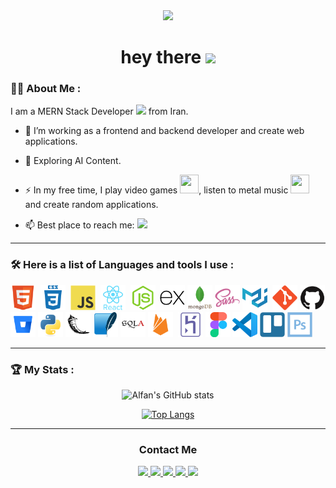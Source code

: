 <div id='header' align='center'>
  <img src='https://media.giphy.com/media/WSBeyxvC1jH496xQGA/giphy.gif' width='400' />
</div>
<div id='body'>
  <h1 align='center'>
    hey there
    <img src="https://media.giphy.com/media/hvRJCLFzcasrR4ia7z/giphy.gif" width="30px" />
  </h1>

### :man_technologist: About Me :
I am a MERN Stack Developer <img src="https://media.giphy.com/media/WUlplcMpOCEmTGBtBW/giphy.gif" width="30" /> from Iran.

- :telescope: I’m working as a frontend and backend developer and create web applications.

- :seedling: Exploring AI Content.

- :zap: In my free time, I play video games <img src='https://media.giphy.com/media/XbVMnNMJIDTG0yQSHT/giphy.gif' width='30' height='30' />, listen to metal music <img src='https://media.giphy.com/media/W10B2aNJqdMtuR7uGm/giphy.gif' width='30' height='30' /> and create random applications.

- :mailbox: Best place to reach me: <a href='https://linkedin.com/in/hrsadati'>
    <img src='https://img.shields.io/badge/LinkedIn-blue?logo=linkedin&logoColor=white' />
  </a>

<hr />
  
### :hammer_and_wrench: Here is a list of Languages and tools I use :
  <div>
    <img src="https://github.com/devicons/devicon/blob/master/icons/html5/html5-original.svg" title="HTML5" alt="HTML" width="40" height="40"/>&nbsp;
    <img src="https://github.com/devicons/devicon/blob/master/icons/css3/css3-plain-wordmark.svg"  title="CSS3" alt="CSS" width="40" height="40"/>&nbsp;
    <img src="https://github.com/devicons/devicon/blob/master/icons/javascript/javascript-original.svg" title="JavaScript" alt="JavaScript" width="40" height="40"/>&nbsp;
    <img src="https://github.com/devicons/devicon/blob/master/icons/react/react-original-wordmark.svg" title="React" alt="React" width="40" height="40"/>&nbsp;
    <img src="https://github.com/devicons/devicon/blob/master/icons/nodejs/nodejs-original.svg" title="NodeJS" alt="NodeJS" width="40" height="40"/>&nbsp;
    <img src="https://github.com/devicons/devicon/blob/master/icons/express/express-original.svg" title="Express" **alt="Express" width="40" height="40"/>
    <img src="https://github.com/devicons/devicon/blob/master/icons/mongodb/mongodb-original-wordmark.svg" title="MongoDB" **alt="MongoDB" width="40" height="40"/>
    <img src="https://github.com/devicons/devicon/blob/master/icons/sass/sass-original.svg" title="Sass" **alt="Sass" width="40" height="40"/>
    <img src="https://github.com/devicons/devicon/blob/master/icons/materialui/materialui-original.svg" title="Material UI" alt="Material UI" width="40" height="40"/>&nbsp;
    <img src="https://github.com/devicons/devicon/blob/master/icons/git/git-original.svg" title="Git" **alt="Git" width="40" height="40"/>
    <img src="https://github.com/devicons/devicon/blob/master/icons/github/github-original.svg" title="Git" **alt="Git" width="40" height="40"/>
    <img src="https://github.com/devicons/devicon/blob/master/icons/bitbucket/bitbucket-original.svg" title="BitBucket" **alt="BitBucket" width="40" height="40"/>
    <img src="https://github.com/devicons/devicon/blob/master/icons/python/python-original.svg" title="Python" **alt="Python" width="40" height="40"/>
    <img src="https://github.com/devicons/devicon/blob/master/icons/flask/flask-original.svg" title="Flask" **alt="Flask" width="40" height="40"/>
    <img src="https://github.com/devicons/devicon/blob/master/icons/sqlite/sqlite-original.svg" title="SQLite" **alt="SQLite" width="40" height="40"/>
    <img src="https://github.com/devicons/devicon/blob/master/icons/sqlalchemy/sqlalchemy-original.svg" title="SQLAlchemy" **alt="SQLAlchemy" width="40" height="40"/>
    <img src="https://github.com/devicons/devicon/blob/master/icons/firebase/firebase-plain.svg" title="Firebase" alt="Firebase" width="40" height="40"/>&nbsp;
    <img src="https://github.com/devicons/devicon/blob/master/icons/heroku/heroku-original.svg" title="Heroku" **alt="Heroku" width="40" height="40"/>
    <img src="https://github.com/devicons/devicon/blob/master/icons/figma/figma-original.svg" title="Figma" **alt="Figma" width="40" height="40"/>
    <img src="https://github.com/devicons/devicon/blob/master/icons/vscode/vscode-original.svg" title="VSCode" **alt="VSCode" width="40" height="40"/>
    <img src="https://github.com/devicons/devicon/blob/master/icons/trello/trello-plain.svg" title="Trello" **alt="Trello" width="40" height="40"/>
    <img src="https://github.com/devicons/devicon/blob/master/icons/photoshop/photoshop-line.svg" title="PhotoShop" **alt="PhotoShop" width="40" height="40"/>
  </div>
  <hr />
  <div id='stats'>

  ### :trophy: My Stats :
<div align='center'>
  
![Alfan's GitHub stats](https://github-readme-stats.vercel.app/api?username=Hamid47-hrs&show_icons=true&theme=radical)
      
[![Top Langs](https://github-readme-stats.vercel.app/api/top-langs/?username=Hamid47-hrs&layout=compact&theme=vision-friendly-dark)](https://github.com/anuraghazra/github-readme-stats)
    </div>
  </div>
</div>
<hr />
<div id='contact-me' align='center'>
<h3>Contact Me</h3>
  <a href='https://linkedin.com/in/hrsadati'>
    <img src='https://img.shields.io/badge/LinkedIn-blue?logo=linkedin&logoColor=white' />
  </a>
  <a href='mailto:hamid47.hrs@gmail.com'>
    <img src='https://img.shields.io/badge/Gmail-red?logo=gmail&logoColor=white' />
  </a>
  <a href='https://twitter.com/hamidrs47'>
    <img src='https://img.shields.io/badge/Twitter-blue?logo=twitter&logoColor=white' />
  </a>
  <a href='https://www.instagram.com/hamid47hrs'>
    <img src='https://img.shields.io/badge/Instagram-magenta?logo=instagram&logoColor=white' />
  </a>
  <a href='https://t.me/hamid47hrs'>
    <img src='https://img.shields.io/badge/Telegram-blue?logo=telegram&logoColor=white' />
  </a>

</div>
<div id='view-rate' align='center'>
  <img src="https://komarev.com/ghpvc/?username=Hamid47-hrs&style=flat-square&color=blue" alt=""/>
</div>
